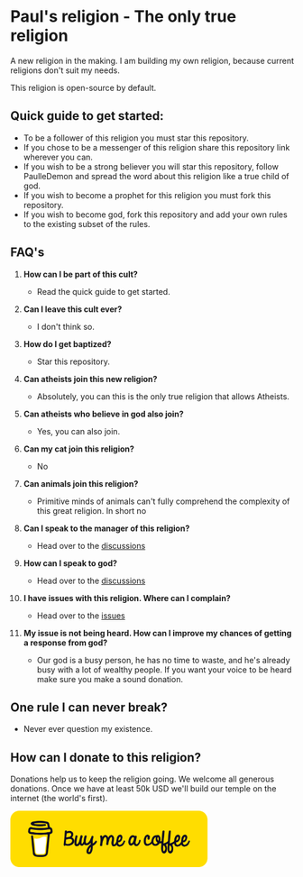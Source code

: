 # Paul's religion - The only true religion

A new religion in the making. I am building my own religion, because current religions don't suit my needs. 

This religion is open-source by default.

## Quick guide to get started:
* To be a follower of this religion you must star this repository.
* If you chose to be a messenger of this religion share this repository link wherever you can.
* If you wish to be a strong believer you will star this repository, follow PaulleDemon and spread the word about this religion like a true child of god.
* If you wish to become a prophet for this religion you must fork this repository.
* If you wish to become god, fork this repository and add your own rules to the existing subset of the rules.

## FAQ's

1. **How can I be part of this cult?**
   - Read the quick guide to get started.
     
2. **Can I leave this cult ever?**
   - I don't think so.
     
3. **How do I get baptized?**
   - Star this repository.
     
4. **Can atheists join this new religion?**
    - Absolutely, you can this is the only true religion that allows Atheists.
      
5. **Can atheists who believe in god also join?**
   - Yes, you can also join.
     
6. **Can my cat join this religion?**
   - No
     
7. **Can animals join this religion?**
    - Primitive minds of animals can't fully comprehend the complexity of this great religion. In short no
      
8. **Can I speak to the manager of this religion?**
    - Head over to the [discussions](https://github.com/PaulleDemon/PaulsReligion/discussions)
      
9. **How can I speak to god?**
    - Head over to the [discussions](https://github.com/PaulleDemon/PaulsReligion/discussions)
      
10. **I have issues with this religion. Where can I complain?**
    - Head over to the [issues](https://github.com/PaulleDemon/PaulsReligion/issues)
      
11. **My issue is not being heard. How can I improve my chances of getting a response from god?**
     - Our god is a busy person, he has no time to waste, and he's already busy with a lot of wealthy people. If you want your voice
       to be heard make sure you make a sound donation.

  ## One rule I can never break?
   - Never ever question my existence.

  ## How can I donate to this religion?
  Donations help us to keep the religion going. We welcome all generous donations. Once we have at least 50k USD we'll build our temple on the internet (the world's first).
  
  [<img src="https://github.com/PaulleDemon/PaulleDemon/blob/main/images/buy-me-coffee.png" height="100px" width="350px">](https://www.buymeacoffee.com/ArtPaul)
